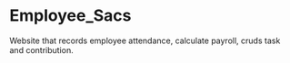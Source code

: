 # Employee_Sacs
Website that records employee attendance, calculate payroll, cruds task and contribution.
